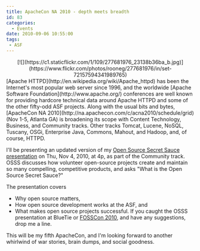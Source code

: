 ```yaml
---
title: ApacheCon NA 2010 - depth meets breadth
id: 83
categories:
  - Events
date: 2010-09-06 10:55:00
tags: 
 - ASF
---
```


<div class="separator" style="clear:both;text-align:center;">[![](https://c1.staticflickr.com/1/109/277681976_23138b36ba_b.jpg)](https://www.flickr.com/photos/rooneg/277681976/in/set-72157594341989765)</div>
[Apache HTTPD](http://en.wikipedia.org/wiki/Apache_httpd) has been the Internet's most popular web server since 1996, and the worldwide [Apache Software Foundation](http://www.apache.org/) conferences are well known for providing hardcore technical data around Apache HTTPD and some of the other fifty-odd ASF projects. Along with the usual bits and bytes, [ApacheCon NA 2010](http://na.apachecon.com/c/acna2010/schedule/grid) (Nov 1-5, Atlanta GA) is broadening its scope with Content Technology, Business, and Community tracks. Other tracks Tomcat, Lucene, NoSQL, Tuscany, OSGi, Enterprise Java, Commons, Mahout, and Hadoop, and, of course, HTTPD.

I'll be presenting an updated version of my [Open Source Secret Sauce presentation](http://www.slideshare.net/ted.husted) on Thu, Nov 4, 2010, at 4p, as part of the Community track. OSSS discusses how volunteer open-source projects create and maintain so many compelling, competitive products, and asks "What is the Open Source Secret Sauce?"

The presentation covers

*   Why open source matters,
*   How open source development works at the ASF, and
*   What makes open source projects successful.
If you caught the OSSS presentation at BlueTie or [FOSSCon 2010](http://fosscon.org/), and have any suggestions, drop me a line.

This will be my fifth ApacheCon, and I'm looking forward to another whirlwind of war stories, brain dumps, and social goodness.